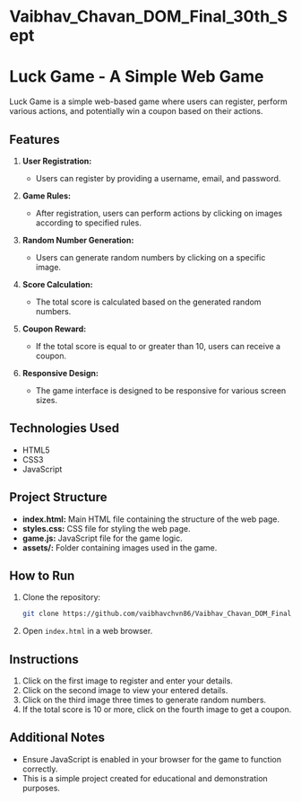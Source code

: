 # Vaibhav_Chavan_DOM_Final_30th_Sept
# Luck Game - A Simple Web Game

Luck Game is a simple web-based game where users can register, perform various actions, and potentially win a coupon based on their actions.

## Features

1. **User Registration:**
   - Users can register by providing a username, email, and password.

2. **Game Rules:**
   - After registration, users can perform actions by clicking on images according to specified rules.

3. **Random Number Generation:**
   - Users can generate random numbers by clicking on a specific image.

4. **Score Calculation:**
   - The total score is calculated based on the generated random numbers.

5. **Coupon Reward:**
   - If the total score is equal to or greater than 10, users can receive a coupon.

6. **Responsive Design:**
   - The game interface is designed to be responsive for various screen sizes.

## Technologies Used

- HTML5
- CSS3
- JavaScript

## Project Structure

- **index.html:** Main HTML file containing the structure of the web page.
- **styles.css:** CSS file for styling the web page.
- **game.js:** JavaScript file for the game logic.
- **assets/:** Folder containing images used in the game.

## How to Run

1. Clone the repository:

    ```bash
    git clone https://github.com/vaibhavchvn86/Vaibhav_Chavan_DOM_Final_30th_Sept.git
    ```

2. Open `index.html` in a web browser.

## Instructions

1. Click on the first image to register and enter your details.
2. Click on the second image to view your entered details.
3. Click on the third image three times to generate random numbers.
4. If the total score is 10 or more, click on the fourth image to get a coupon.

## Additional Notes

- Ensure JavaScript is enabled in your browser for the game to function correctly.
- This is a simple project created for educational and demonstration purposes.
